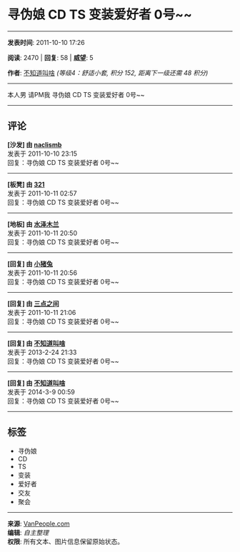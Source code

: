 # 寻伪娘 CD TS 变装爱好者 0号~~

---

**发表时间**: 2011-10-10 17:26

**阅读**: 2470 | **回复**: 58 | **威望**: 5

**作者**: [不知道叫啥](home.php?mod=space&uid=132555) _(等级4：舒适小套, 积分 152, 距离下一级还需 48 积分)_

---

本人男 请PM我 寻伪娘 CD TS 变装爱好者 0号~~

---

## 评论

**[沙发] 由 [naclismb](home.php?mod=space&uid=124111)**  
发表于 2011-10-10 23:15  
回复：寻伪娘 CD TS 变装爱好者 0号~~

---

**[板凳] 由 [321](home.php?mod=space&uid=25082)**  
发表于 2011-10-11 02:57  
回复：寻伪娘 CD TS 变装爱好者 0号~~

---

**[地板] 由 [水泽木兰](home.php?mod=space&uid=131585)**  
发表于 2011-10-11 20:50  
回复：寻伪娘 CD TS 变装爱好者 0号~~

---

**[回复] 由 [小猪兔](home.php?mod=space&uid=116474)**  
发表于 2011-10-11 20:56  
回复：寻伪娘 CD TS 变装爱好者 0号~~

---

**[回复] 由 [三点之间](home.php?mod=space&uid=132344)**  
发表于 2011-10-11 21:06  
回复：寻伪娘 CD TS 变装爱好者 0号~~

---

**[回复] 由 [不知道叫啥](home.php?mod=space&uid=132555)**  
发表于 2013-2-24 21:33  
回复：寻伪娘 CD TS 变装爱好者 0号~~

---

**[回复] 由 [不知道叫啥](home.php?mod=space&uid=132555)**  
发表于 2014-3-9 00:59  
回复：寻伪娘 CD TS 变装爱好者 0号~~

---

## 标签

- 寻伪娘
- CD
- TS
- 变装
- 爱好者
- 交友
- 聚会

---

**来源**: [VanPeople.com](https://www.vanpeople.com)  
**编辑**: _自主整理_  
**权限**: 所有文本、图片信息保留原始状态。